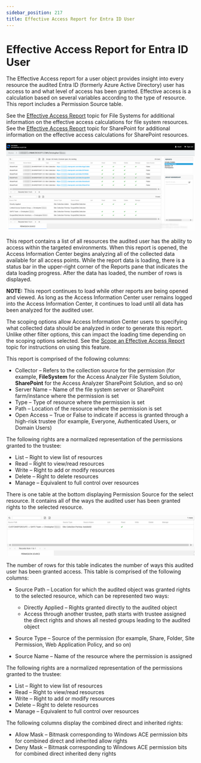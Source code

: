 ```yaml
---
sidebar_position: 217
title: Effective Access Report for Entra ID User
---
```


# Effective Access Report for Entra ID User

The Effective Access report for a user object provides insight into every resource the audited Entra ID (formerly Azure Active Directory) user has access to and what level of access has been granted. Effective access is a calculation based on several variables according to the type of resource. This report includes a Permission Source table.

See the [Effective Access Report](../../FileSystem/ShareSubfolder/EffectiveAccess "Effective Access Report") topic for File Systems for additional information on the effective access calculations for file system resources. See the [Effective Access Report](../../SharePoint/SiteCollections/EffectiveAccess "Effective Access Report") topic for SharePoint for additional information on the effective access calculations for SharePoint resources.

![Effective Access report](../../../../../Resources/Images/Access/InformationCenter/ResourceAudit/User/EffectiveAccessEntraID.PNG "Effective Access report")

This report contains a list of all resources the audited user has the ability to access within the targeted environments. When this report is opened, the Access Information Center begins analyzing all of the collected data available for all access points. While the report data is loading, there is a status bar in the upper-right corner of the Reports pane that indicates the data loading progress. After the data has loaded, the number of rows is displayed.

**NOTE:** This report continues to load while other reports are being opened and viewed. As long as the Access Information Center user remains logged into the Access Information Center, it continues to load until all data has been analyzed for the audited user.

The scoping options allow Access Information Center users to specifying what collected data should be analyzed in order to generate this report. Unlike other filter options, this can impact the loading time depending on the scoping options selected. See the [Scope an Effective Access Report](../../Navigate/ScopeEffectiveAccess "Scope an Effective Access Report") topic for instructions on using this feature.

This report is comprised of the following columns:

* Collector – Refers to the collection source for the permission (for example, **FileSystem** for the Access Analyzer File System Solution, **SharePoint** for the Access Analyzer SharePoint Solution, and so on)
* Server Name – Name of the file system server or SharePoint farm/instance where the permission is set
* Type – Type of resource where the permission is set
* Path – Location of the resource where the permission is set
* Open Access – True or False to indicate if access is granted through a high-risk trustee (for example, Everyone, Authenticated Users, or Domain Users)

The following rights are a normalized representation of the permissions granted to the trustee:

* List – Right to view list of resources
* Read – Right to view/read resources
* Write – Right to add or modify resources
* Delete – Right to delete resources
* Manage – Equivalent to full control over resources

There is one table at the bottom displaying Permission Source for the select resource. It contains all of the ways the audited user has been granted rights to the selected resource.

![Permission Source table](../../../../../Resources/Images/Access/InformationCenter/ResourceAudit/User/EffectiveAccessEntraIDTable.PNG "Permission Source table")

The number of rows for this table indicates the number of ways this audited user has been granted access. This table is comprised of the following columns:

* Source Path – Location for which the audited object was granted rights to the selected resource, which can be represented two ways:

  * Directly Applied – Rights granted directly to the audited object
  * Access through another trustee, path starts with trustee assigned the direct rights and shows all nested groups leading to the audited object
* Source Type – Source of the permission (for example, Share, Folder, Site Permission, Web Application Policy, and so on)
* Source Name – Name of the resource where the permission is assigned

The following rights are a normalized representation of the permissions granted to the trustee:

* List – Right to view list of resources
* Read – Right to view/read resources
* Write – Right to add or modify resources
* Delete – Right to delete resources
* Manage – Equivalent to full control over resources

The following columns display the combined direct and inherited rights:

* Allow Mask – Bitmask corresponding to Windows ACE permission bits for combined direct and inherited allow rights
* Deny Mask – Bitmask corresponding to Windows ACE permission bits for combined direct inherited deny rights